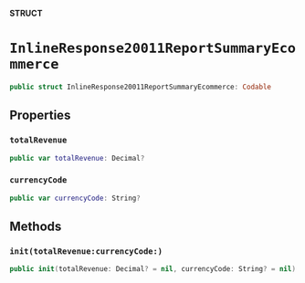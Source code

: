 **STRUCT**

# `InlineResponse20011ReportSummaryEcommerce`

```swift
public struct InlineResponse20011ReportSummaryEcommerce: Codable
```

## Properties
### `totalRevenue`

```swift
public var totalRevenue: Decimal?
```

### `currencyCode`

```swift
public var currencyCode: String?
```

## Methods
### `init(totalRevenue:currencyCode:)`

```swift
public init(totalRevenue: Decimal? = nil, currencyCode: String? = nil)
```
